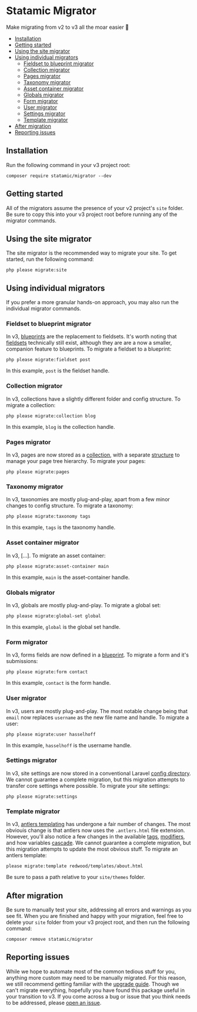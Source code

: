 # Statamic Migrator

Make migrating from v2 to v3 all the moar easier 🤘

- [Installation](#installation)
- [Getting started](#getting-started)
- [Using the site migrator](#using-the-site-migrator)
- [Using individual migrators](#using-individual-migrators)
    - [Fieldset to blueprint migrator](#fieldset-to-blueprint-migrator)
    - [Collection migrator](#collection-migrator)
    - [Pages migrator](#pages-migrator)
    - [Taxonomy migrator](#taxonomy-migrator)
    - [Asset container migrator](#asset-container-migrator)
    - [Globals migrator](#globals-migrator)
    - [Form migrator](#form-migrator)
    - [User migrator](#user-migrator)
    - [Settings migrator](#settings-migrator)
    - [Template migrator](#template-migrator)
- [After migration](#after-migration)
- [Reporting issues](#reporting-issues)

## Installation

Run the following command in your v3 project root:

```
composer require statamic/migrator --dev
```

## Getting started

All of the migrators assume the presence of your v2 project's `site` folder.  Be sure to copy this into your v3 project root before running any of the migrator commands.

## Using the site migrator

The site migrator is the recommended way to migrate your site.  To get started, run the following command:

```
php please migrate:site
```

## Using individual migrators

If you prefer a more granular hands-on approach, you may also run the individual migrator commands.

### Fieldset to blueprint migrator

In v3, [blueprints](https://statamic.dev/blueprints) are the replacement to fieldsets.  It's worth noting that [fieldsets](https://statamic.dev/fieldsets) technically still exist, although they are are a now a smaller, companion feature to blueprints.  To migrate a fieldset to a blueprint:

```
php please migrate:fieldset post
```

In this example, `post` is the fieldset handle.

### Collection migrator

In v3, collections have a slightly different folder and config structure.  To migrate a collection:

```
php please migrate:collection blog
```

In this example, `blog` is the collection handle.

### Pages migrator

In v3, pages are now stored as a [collection](https://statamic.dev/collections-and-entries), with a separate [structure](https://statamic.dev/structures) to manage your page tree hierarchy.  To migrate your pages:

```
php please migrate:pages
```

### Taxonomy migrator

In v3, taxonomies are mostly plug-and-play, apart from a few minor changes to config structure.  To migrate a taxonomy:

```
php please migrate:taxonomy tags
```

In this example, `tags` is the taxonomy handle.

### Asset container migrator

In v3, [...].  To migrate an asset container:

```
php please migrate:asset-container main
```

In this example, `main` is the asset-container handle.

### Globals migrator

In v3, globals are mostly plug-and-play.  To migrate a global set:

```
php please migrate:global-set global
```

In this example, `global` is the global set handle.

### Form migrator

In v3, forms fields are now defined in a [blueprint](https://statamic.dev/blueprints).  To migrate a form and it's submissions:

```
php please migrate:form contact
```

In this example, `contact` is the form handle.

### User migrator

In v3, users are mostly plug-and-play.  The most notable change being that `email` now replaces `username` as the new file name and handle.  To migrate a user:

```
php please migrate:user hasselhoff
```

In this example, `hasselhoff` is the username handle.

### Settings migrator

In v3, site settings are now stored in a conventional Laravel [config directory](https://statamic.dev/configuration).  We cannot guarantee a complete migration, but this migration attempts to transfer core settings where possible.  To migrate your site settings:

```
php please migrate:settings
```

### Template migrator

In v3, [antlers templating](https://statamic.dev/antlers) has undergone a fair number of changes.  The most obviouis change is that antlers now uses the `.antlers.html` file extension.  However, you'll also notice a few changes in the available [tags](https://statamic.dev/tags), [modifiers](https://statamic.dev/modifiers), and how variables [cascade]().  We cannot guarantee a complete migration, but this migration attempts to update the most obvious stuff.  To migrate an antlers template:

```
please migrate:template redwood/templates/about.html
```

Be sure to pass a path relative to your `site/themes` folder.

## After migration

Be sure to manually test your site, addressing all errors and warnings as you see fit.  When you are finished and happy with your migration, feel free to delete your `site` folder from your v3 project root, and then run the following command:

```
composer remove statamic/migrator
```

## Reporting issues

While we hope to automate most of the common tedious stuff for you, anything more custom may need to be manually migrated.  For this reason, we still recommend getting familiar with the [upgrade guide](https://statamic.dev/upgrade-guide).  Though we can't migrate everything, hopefully you have found this package useful in your transition to v3.  If you come across a bug or issue that you think needs to be addressed, please [open an issue](https://github.com/statamic/migrator/issues/new).
